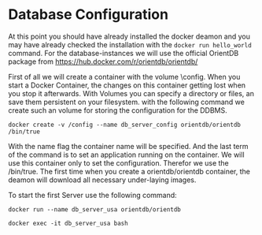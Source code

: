 # Database Configuration

At this point you should have already installed the docker deamon and you may have already checked the installation with the `docker run hello_world` command.
For the database-instances we will use the official OrientDB package from 
https://hub.docker.com/r/orientdb/orientdb/  

First of all we will create a container with the volume \config. When you start a Docker Container, the changes on this container getting lost when you stop it afterwards. With Volumes you can specify a directory or files, an save them persistent on your filesystem. with the following command we create such an volume for storing the configuration for the DDBMS.

```
docker create -v /config --name db_server_config orientdb/orientdb /bin/true 
```

With the name flag the container name will be specified. And the last term of the command is to set an application running on the container. We will use this container only to set the configuration. Therefor we use the /bin/true.
The first time when you create a orientdb/orientdb container, the deamon will download all necessary under-laying images.



To start the first Server use the following command:
```
docker run --name db_server_usa orientdb/orientdb 
```



```
docker exec -it db_server_usa bash
```




